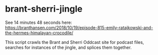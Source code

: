 # brant-sherri-jingle

See 14 minutes 48 seconds here: https://branthansen.com/2018/10/19/episode-815-emily-ratajkowski-and-the-hermes-himalayan-crocodile/

This script crawls the Brant and Sherri Oddcast site for podcast files, searches for instances of the jingle, and splices them together.
